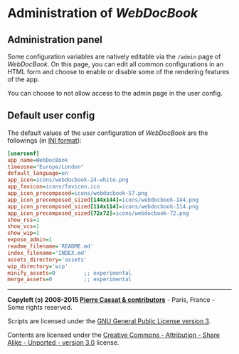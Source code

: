 Administration of *WebDocBook*
==============================

Administration panel
--------------------

Some configuration variables are natively editable via the `/admin` page of
*WebDocBook*. On this page, you can edit all common configurations in an HTML
form and choose to enable or disable some of the rendering features of the app.

You can choose to not allow access to the admin page in the user config.


Default user config
-------------------

The default values of the user configuration of *WebDocBook* are the followings
(in [INI format](http://en.wikipedia.org/wiki/INI_file)):

```ini
[userconf]
app_name=WebDocBook
timezone="Europe/London"
default_language=en
app_icon=icons/webdocbook-24-white.png
app_favicon=icons/favicon.ico
app_icon_precomposed=icons/webdocbook-57.png
app_icon_precomposed_sized[144x144]=icons/webdocbook-144.png
app_icon_precomposed_sized[114x114]=icons/webdocbook-114.png
app_icon_precomposed_sized[72x72]=icons/webdocbook-72.png
show_rss=1
show_vcs=1
show_wip=1
expose_admin=1
readme_filename='README.md'
index_filename='INDEX.md'
assets_directory='assets'
wip_directory='wip'
minify_assets=0         ;; experimental
merge_assets=0          ;; experimental

```


----
**Copyleft (ↄ) 2008-2015 [Pierre Cassat & contributors](http://webdocbook.com/)** - Paris, France - Some rights reserved.

Scripts are licensed under the [GNU General Public License version 3](http://www.gnu.org/licenses/gpl.html).

Contents are licensed under the [Creative Commons - Attribution - Share Alike - Unported - version 3.0](http://creativecommons.org/licenses/by-sa/3.0/) license.
